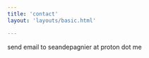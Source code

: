```yaml
---
title: 'contact'
layout: 'layouts/basic.html'

---
```


send email to
seandepagnier at proton dot me
